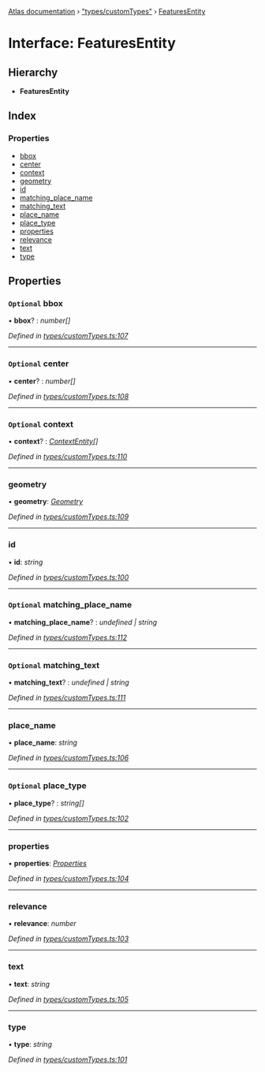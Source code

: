 [Atlas documentation](../globals.md) › ["types/customTypes"](../modules/_types_customtypes_.md) › [FeaturesEntity](_types_customtypes_.featuresentity.md)

# Interface: FeaturesEntity

## Hierarchy

* **FeaturesEntity**

## Index

### Properties

* [bbox](_types_customtypes_.featuresentity.md#optional-bbox)
* [center](_types_customtypes_.featuresentity.md#optional-center)
* [context](_types_customtypes_.featuresentity.md#optional-context)
* [geometry](_types_customtypes_.featuresentity.md#geometry)
* [id](_types_customtypes_.featuresentity.md#id)
* [matching_place_name](_types_customtypes_.featuresentity.md#optional-matching_place_name)
* [matching_text](_types_customtypes_.featuresentity.md#optional-matching_text)
* [place_name](_types_customtypes_.featuresentity.md#place_name)
* [place_type](_types_customtypes_.featuresentity.md#optional-place_type)
* [properties](_types_customtypes_.featuresentity.md#properties)
* [relevance](_types_customtypes_.featuresentity.md#relevance)
* [text](_types_customtypes_.featuresentity.md#text)
* [type](_types_customtypes_.featuresentity.md#type)

## Properties

### `Optional` bbox

• **bbox**? : *number[]*

*Defined in [types/customTypes.ts:107](https://github.com/chronark/atlas/blob/137d647/src/types/customTypes.ts#L107)*

___

### `Optional` center

• **center**? : *number[]*

*Defined in [types/customTypes.ts:108](https://github.com/chronark/atlas/blob/137d647/src/types/customTypes.ts#L108)*

___

### `Optional` context

• **context**? : *[ContextEntity](_types_customtypes_.contextentity.md)[]*

*Defined in [types/customTypes.ts:110](https://github.com/chronark/atlas/blob/137d647/src/types/customTypes.ts#L110)*

___

###  geometry

• **geometry**: *[Geometry](_types_customtypes_.geometry.md)*

*Defined in [types/customTypes.ts:109](https://github.com/chronark/atlas/blob/137d647/src/types/customTypes.ts#L109)*

___

###  id

• **id**: *string*

*Defined in [types/customTypes.ts:100](https://github.com/chronark/atlas/blob/137d647/src/types/customTypes.ts#L100)*

___

### `Optional` matching_place_name

• **matching_place_name**? : *undefined | string*

*Defined in [types/customTypes.ts:112](https://github.com/chronark/atlas/blob/137d647/src/types/customTypes.ts#L112)*

___

### `Optional` matching_text

• **matching_text**? : *undefined | string*

*Defined in [types/customTypes.ts:111](https://github.com/chronark/atlas/blob/137d647/src/types/customTypes.ts#L111)*

___

###  place_name

• **place_name**: *string*

*Defined in [types/customTypes.ts:106](https://github.com/chronark/atlas/blob/137d647/src/types/customTypes.ts#L106)*

___

### `Optional` place_type

• **place_type**? : *string[]*

*Defined in [types/customTypes.ts:102](https://github.com/chronark/atlas/blob/137d647/src/types/customTypes.ts#L102)*

___

###  properties

• **properties**: *[Properties](_types_customtypes_.properties.md)*

*Defined in [types/customTypes.ts:104](https://github.com/chronark/atlas/blob/137d647/src/types/customTypes.ts#L104)*

___

###  relevance

• **relevance**: *number*

*Defined in [types/customTypes.ts:103](https://github.com/chronark/atlas/blob/137d647/src/types/customTypes.ts#L103)*

___

###  text

• **text**: *string*

*Defined in [types/customTypes.ts:105](https://github.com/chronark/atlas/blob/137d647/src/types/customTypes.ts#L105)*

___

###  type

• **type**: *string*

*Defined in [types/customTypes.ts:101](https://github.com/chronark/atlas/blob/137d647/src/types/customTypes.ts#L101)*
